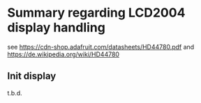 Summary regarding LCD2004 display handling
==========================================

see https://cdn-shop.adafruit.com/datasheets/HD44780.pdf and https://de.wikipedia.org/wiki/HD44780


Init display
------------

t.b.d.
